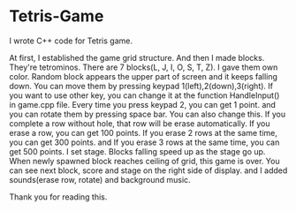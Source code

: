 # Tetris-Game

I wrote C++ code for Tetris game.

At first, I established the game grid structure.
And then I made blocks. They're tetrominos. There are 7 blocks(L, J, I, O, S, T, Z). I gave them own color.
Random block appears the upper part of screen and it keeps falling down.
You can move them by pressing keypad 1(left),2(down),3(right). If you want to use other key, you can change it at the function HandleInput() in game.cpp file. Every time you press keypad 2, you can get 1 point.
and you can rotate them by pressing space bar. You can also change this.
If you complete a row without hole, that row will be erase automatically. If you erase a row, you can get 100 points. If you erase 2 rows at the same time, you can get 300 points. and If you erase 3 rows at the same time, you can get 500 points.
I set stage. Blocks falling speed up as the stage go up.
When newly spawned block reaches ceiling of grid, this game is over.
You can see next block, score and stage on the right side of display.
and I added sounds(erase row, rotate) and background music.

Thank you for reading this.
